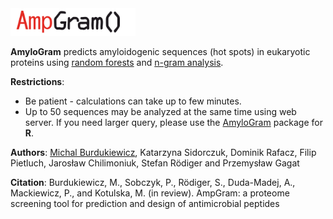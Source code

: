 <img src="AMP_log.png" alt="logo" style="width: 200px;"/>

**AmyloGram** predicts amyloidogenic sequences (hot spots) in eukaryotic proteins using [random forests](https://www.stat.berkeley.edu/~breiman/RandomForests/cc_home.htm) and [n-gram analysis](http://github.com/michbur/biogram).  

**Restrictions**:
* Be patient - calculations can take up to few minutes.  
* Up to 50 sequences may be analyzed at the same time using web server. If you need larger query, please use the [AmyloGram](https://CRAN.R-project.org/package=AmyloGram) package for **R**.

**Authors**: [Michal Burdukiewicz](https://github.com/michbur), Katarzyna Sidorczuk, Dominik Rafacz, Filip Pietluch, Jarosław Chilimoniuk, Stefan Rödiger and Przemysław Gagat

**Citation**:
Burdukiewicz, M., Sobczyk, P., Rödiger, S., Duda-Madej, A., Mackiewicz, P., and Kotulska, M. (in review). AmpGram: a proteome screening tool for prediction and design of antimicrobial peptides